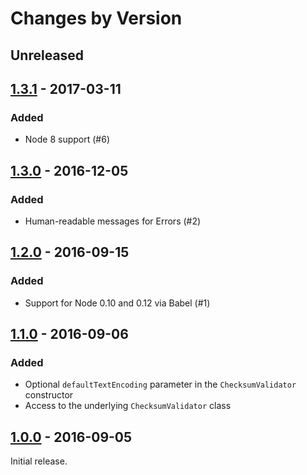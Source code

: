 # Changes by Version

## Unreleased

## [1.3.1] - 2017-03-11

### Added

* Node 8 support (#6)

## [1.3.0] - 2016-12-05

### Added

* Human-readable messages for Errors (#2)

## [1.2.0] - 2016-09-15

### Added

* Support for Node 0.10 and 0.12 via Babel (#1)

## [1.1.0] - 2016-09-06

### Added

* Optional `defaultTextEncoding` parameter in the `ChecksumValidator` constructor
* Access to the underlying `ChecksumValidator` class

## [1.0.0] - 2016-09-05

Initial release.

[1.3.1]: https://github.com/malept/sumchecker/compare/v1.3.0...v1.3.1
[1.3.0]: https://github.com/malept/sumchecker/compare/v1.2.0...v1.3.0
[1.2.0]: https://github.com/malept/sumchecker/compare/v1.1.0...v1.2.0
[1.1.0]: https://github.com/malept/sumchecker/compare/v1.0.0...v1.1.0
[1.0.0]: https://github.com/malept/sumchecker/releases/tag/v1.0.0
